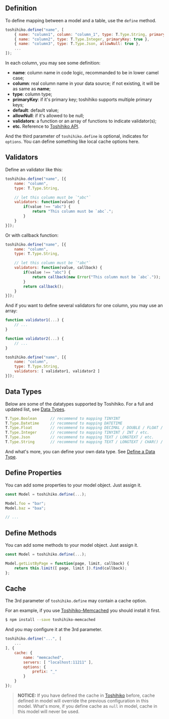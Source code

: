## Definition

To define mapping between a model and a table, use the `define` method.

```javascript
toshihiko.define("name", [
    { name: "column1", column: "column_1", type: T.Type.String, primaryKey: true, default: "1" },
    { name: "column2", type: T.Type.Integer, primaryKey: true },
    { name: "column3", type: T.Type.Json, allowNull: true },
    ...
]);
```

In each column, you may see some definition:

+ **name**: column name in code logic, recommanded to be in lower camel case;
+ **column**: real column name in your data source; if not existing, it will be as same as **name**;
+ **type**: column type;
+ **primaryKey**: if it's primary key; toshihiko supports multiple primary keys;
+ **default**: default value;
+ **allowNull**: if it's allowed to be null;
+ **validators**: a function or an array of functions to indicate validator(s);
+ **etc.** Reference to [Toshihiko API](#).

And the third parameter of `toshihiko.define` is optional, indicates for `options`. You can define something like local cache options here.

## Validators

Define an validator like this:

```javascript
toshihiko.define("name", [{
    name: "column",
    type: T.Type.String,

    // let this column must be `"abc"`
    validators: function(value) {
        if(value !== "abc") {
            return "This column must be `abc`.";
        }
    }
}]);
```

Or with callback function:

```javascript
toshihiko.define("name", [{
    name: "column",
    type: T.Type.String,

    // let this column must be `"abc"`
    validators: function(value, callback) {
        if(value !== "abc") {
            return callback(new Error("This column must be `abc`."));
        }
        return callback();
    }
}]);
```

And if you want to define several validators for one column, you may use an array:

```javascript
function validator1(...) {
    // ...
}

function validator2(...) {
    // ...
}

toshihiko.define("name", [{
    name: "column",
    type: T.Type.String,
    validators: [ validator1, validator2 ]
}]);
```

## Data Types

Below are some of the datatypes supported by Toshihiko. For a full and updated list, see [Data Types](#).

```javascript
T.Type.Boolean      // recommend to mapping TINYINT
T.Type.Datetime     // recommend to mapping DATETIME
T.Type.Float        // recommend to mapping DECIMAL / DOUBLE / FLOAT / etc.
T.Type.Integer      // recommend to mapping TINYINT / INT / etc.
T.Type.Json         // recommend to mapping TEXT / LONGTEXT / etc.
T.Type.String       // recommend to mapping TEXT / LONGTEXT / CHAR() / VARCHAR() / etc.
```

And what's more, you can define your own data type. See [Define a Data Type](#).

## Define Properties

You can add some properties to your model object. Just assign it.

```javascript
const Model = toshihiko.define(...);

Model.foo = "bar";
Model.baz = "baa";

// ...
```

## Define Methods

You can add some methods to your model object. Just assign it.

```javascript
const Model = toshihiko.define(...);

Model.getListByPage = function(page, limit, callback) {
    return this.limit([ page, limit ]).find(callback);
};
```

## Cache

The 3rd parameter of `toshihiko.define` may contain a cache option.

For an example, if you use [Toshihiko-Memcached](https://github.com/XadillaX/Toshihiko-Memcached) you should install it
first.

```bash
$ npm install --save toshihiko-memcached
```

And you may configure it at the 3rd parameter.

```javascript
toshihiko.define("...", [
    ...
], {
    cache: {
        name: "memcached",
        servers: [ "localhost:11211" ],
        options: {
            prefix: "_"
        }
    }
});
```

> **NOTICE:** If you have defined the cache in [Toshihiko](../getting-started#setting-up-a-connection) before, cache
> defined in model will override the previous configuration in this model. What's more, if you define cache as `null`
> in model, cache in this model will never be used.

